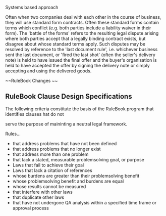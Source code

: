Systems based approach

Often when two companies deal with each other in the course of business, they will use standard form contracts. Often these standard forms contain terms which conflict \(e.g. both parties include a liability waiver in their form\). The 'battle of the forms' refers to the resulting legal dispute arising where both parties accept that a legally binding contract exists, but disagree about whose standard terms apply. Such disputes may be resolved by reference to the 'last document rule', i.e. whichever business sent the last document, or 'fired the last shot' \(often the seller's delivery note\) is held to have issued the final offer and the buyer's organisation is held to have accepted the offer by signing the delivery note or simply accepting and using the delivered goods.

~~RuleBook Changes ~~

## RuleBook Clause Design Specifications

The following criteria constitute the basis of the RuleBook program that identifies clauses hat do not

serve the purpose of maininting a neutral legal framework.

Rules...

* that address problems that have not been defined
* that address problems that no longer exist
* that address more than one problem
* that lack a stated, measurable problemsolving goal, or purpose
* Laws that fail to achieve their goal
* Laws that lack a citation of references
* whose burdens are greater than their problemsolving benefit
* whose problemsolving benefit and burdens are equal
* whose results cannot be measured
* that interfere with other laws
* that duplicate other laws
* that have not undergone QA analysis within a specified time frame or approval process 



